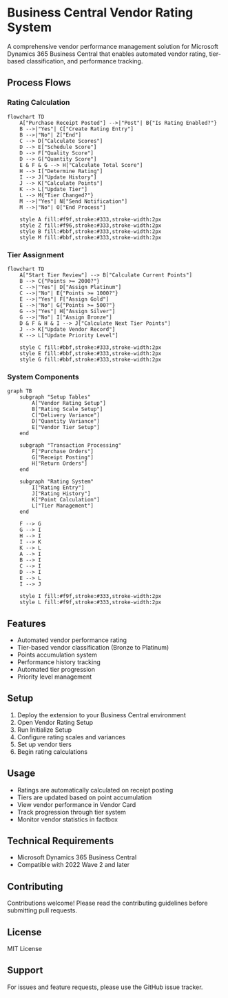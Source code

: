 # Business Central Vendor Rating System

A comprehensive vendor performance management solution for Microsoft Dynamics 365 Business Central that enables automated vendor rating, tier-based classification, and performance tracking.

## Process Flows

### Rating Calculation
```mermaid
flowchart TD
    A["Purchase Receipt Posted"] -->|"Post"| B{"Is Rating Enabled?"}
    B -->|"Yes"| C["Create Rating Entry"]
    B -->|"No"| Z["End"]
    C --> D["Calculate Scores"]
    D --> E["Schedule Score"]
    D --> F["Quality Score"]
    D --> G["Quantity Score"]
    E & F & G --> H["Calculate Total Score"]
    H --> I["Determine Rating"]
    I --> J["Update History"]
    J --> K["Calculate Points"]
    K --> L["Update Tier"]
    L --> M{"Tier Changed?"}
    M -->|"Yes"| N["Send Notification"]
    M -->|"No"| O["End Process"]

    style A fill:#f9f,stroke:#333,stroke-width:2px
    style Z fill:#f96,stroke:#333,stroke-width:2px
    style B fill:#bbf,stroke:#333,stroke-width:2px
    style M fill:#bbf,stroke:#333,stroke-width:2px
```

### Tier Assignment
```mermaid
flowchart TD
    A["Start Tier Review"] --> B["Calculate Current Points"]
    B --> C{"Points >= 2000?"}
    C -->|"Yes"| D["Assign Platinum"]
    C -->|"No"| E{"Points >= 1000?"}
    E -->|"Yes"| F["Assign Gold"]
    E -->|"No"| G{"Points >= 500?"}
    G -->|"Yes"| H["Assign Silver"]
    G -->|"No"| I["Assign Bronze"]
    D & F & H & I --> J["Calculate Next Tier Points"]
    J --> K["Update Vendor Record"]
    K --> L["Update Priority Level"]

    style C fill:#bbf,stroke:#333,stroke-width:2px
    style E fill:#bbf,stroke:#333,stroke-width:2px
    style G fill:#bbf,stroke:#333,stroke-width:2px
```

### System Components
```mermaid
graph TB
    subgraph "Setup Tables"
        A["Vendor Rating Setup"]
        B["Rating Scale Setup"]
        C["Delivery Variance"]
        D["Quantity Variance"]
        E["Vendor Tier Setup"]
    end
    
    subgraph "Transaction Processing"
        F["Purchase Orders"]
        G["Receipt Posting"]
        H["Return Orders"]
    end
    
    subgraph "Rating System"
        I["Rating Entry"]
        J["Rating History"]
        K["Point Calculation"]
        L["Tier Management"]
    end
    
    F --> G
    G --> I
    H --> I
    I --> K
    K --> L
    A --> I
    B --> I
    C --> I
    D --> I
    E --> L
    I --> J

    style I fill:#f9f,stroke:#333,stroke-width:2px
    style L fill:#f9f,stroke:#333,stroke-width:2px
```

## Features
- Automated vendor performance rating
- Tier-based vendor classification (Bronze to Platinum)
- Points accumulation system
- Performance history tracking
- Automated tier progression
- Priority level management

## Setup
1. Deploy the extension to your Business Central environment
2. Open Vendor Rating Setup
3. Run Initialize Setup
4. Configure rating scales and variances
5. Set up vendor tiers
6. Begin rating calculations

## Usage
- Ratings are automatically calculated on receipt posting
- Tiers are updated based on point accumulation
- View vendor performance in Vendor Card
- Track progression through tier system
- Monitor vendor statistics in factbox

## Technical Requirements
- Microsoft Dynamics 365 Business Central
- Compatible with 2022 Wave 2 and later

## Contributing
Contributions welcome! Please read the contributing guidelines before submitting pull requests.

## License
MIT License

## Support
For issues and feature requests, please use the GitHub issue tracker.
